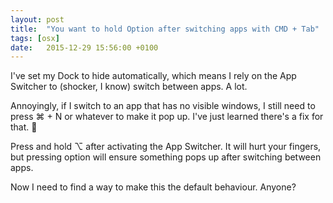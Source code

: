 ```yaml
---
layout: post
title:  "You want to hold Option after switching apps with CMD + Tab"
tags: [osx]
date:   2015-12-29 15:56:00 +0100
---
```


I've set my Dock to hide automatically, which means I rely on the App Switcher to (shocker, I know) switch between apps. A lot.

Annoyingly, if I switch to an app that has no visible windows, I still need to press ⌘ + N or whatever to make it pop up. I've just learned there's a fix for that. 🎉

Press and hold ⌥ after activating the App Switcher. It will hurt your fingers, but pressing option will ensure something pops up after switching between apps.

Now I need to find a way to make this the default behaviour. Anyone?
